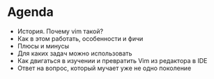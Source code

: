 # Agenda

* История. Почему vim такой?
* Как в этом работать, особенности и фичи
* Плюсы и минусы
* Для каких задач можно использовать
* Как двигаться в изучении и превратить Vim из редактора в IDE
* Ответ на вопрос, который мучает уже не одно поколение
